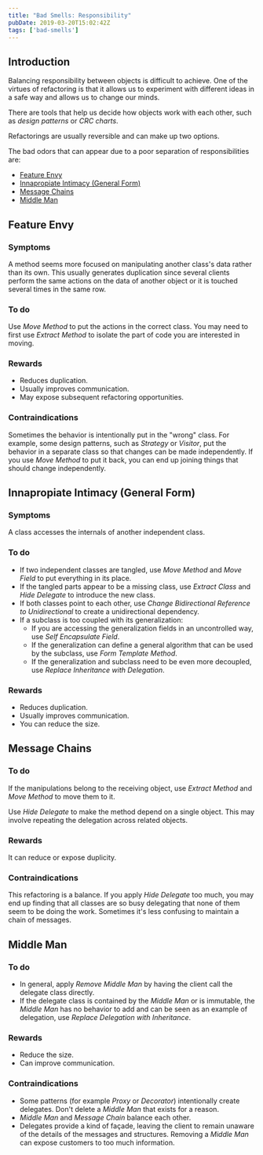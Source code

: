 ```yaml
---
title: "Bad Smells: Responsibility"
pubDate: 2019-03-20T15:02:42Z
tags: ['bad-smells']
---
```

## Introduction

Balancing responsibility between objects is difficult to achieve. One of the virtues of refactoring is that it allows us to experiment with different ideas in a safe way and allows us to change our minds.

There are tools that help us decide how objects work with each other, such as *design patterns* or *CRC charts*.

Refactorings are usually reversible and can make up two options.

The bad odors that can appear due to a poor separation of responsibilities are:

* [Feature Envy](#feature-envy)
* [Innapropiate Intimacy (General Form)](#innapropiate-intimacy-general-form)
* [Message Chains](#message-chains)
* [Middle Man](#middle-man)

## Feature Envy
### Symptoms

A method seems more focused on manipulating another class's data rather than its own. This usually generates duplication since several clients perform the same actions on the data of another object or it is touched several times in the same row.

### To do

Use *Move Method* to put the actions in the correct class. You may need to first use *Extract Method* to isolate the part of code you are interested in moving.

### Rewards

* Reduces duplication.
* Usually improves communication.
* May expose subsequent refactoring opportunities.

### Contraindications

Sometimes the behavior is intentionally put in the "wrong" class. For example, some design patterns, such as *Strategy* or *Visitor*, put the behavior in a separate class so that changes can be made independently. If you use *Move Method* to put it back, you can end up joining things that should change independently.

## Innapropiate Intimacy (General Form)
### Symptoms

A class accesses the internals of another independent class.

### To do

* If two independent classes are tangled, use *Move Method* and *Move Field* to put everything in its place.
* If the tangled parts appear to be a missing class, use *Extract Class* and *Hide Delegate* to introduce the new class.
* If both classes point to each other, use *Change Bidirectional Reference to Unidirectional* to create a unidirectional dependency.
* If a subclass is too coupled with its generalization:
  * If you are accessing the generalization fields in an uncontrolled way, use *Self Encapsulate Field*.
  * If the generalization can define a general algorithm that can be used by the subclass, use *Form Template Method*.
  * If the generalization and subclass need to be even more decoupled, use *Replace Inheritance with Delegation*.

### Rewards

* Reduces duplication.
* Usually improves communication.
* You can reduce the size.

## Message Chains
### To do

If the manipulations belong to the receiving object, use *Extract Method* and *Move Method* to move them to it.

Use *Hide Delegate* to make the method depend on a single object. This may involve repeating the delegation across related objects.

### Rewards

It can reduce or expose duplicity.

### Contraindications

This refactoring is a balance. If you apply *Hide Delegate* too much, you may end up finding that all classes are so busy delegating that none of them seem to be doing the work. Sometimes it's less confusing to maintain a chain of messages.

## Middle Man
### To do

* In general, apply *Remove Middle Man* by having the client call the delegate class directly.
* If the delegate class is contained by the *Middle Man* or is immutable, the *Middle Man* has no behavior to add and can be seen as an example of delegation, use *Replace Delegation with Inheritance*.

### Rewards

* Reduce the size.
* Can improve communication.

### Contraindications

* Some patterns (for example *Proxy* or *Decorator*) intentionally create delegates. Don't delete a *Middle Man* that exists for a reason.
* *Middle Man* and *Message Chain* balance each other.
* Delegates provide a kind of façade, leaving the client to remain unaware of the details of the messages and structures. Removing a *Middle Man* can expose customers to too much information.